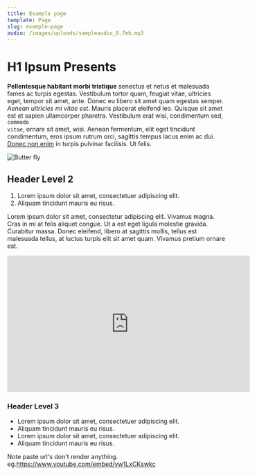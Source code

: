```yaml
---
title: Example page
template: Page
slug: example-page
audio: /images/uploads/sampleaudio_0.7mb.mp3
---
```

# H1 Ipsum Presents

**Pellentesque habitant morbi tristique** senectus et netus et malesuada fames ac turpis egestas. Vestibulum tortor quam, feugiat vitae, ultricies eget, tempor sit amet, ante. Donec eu libero sit amet quam egestas semper. _Aenean ultricies mi vitae est_. Mauris placerat eleifend leo. Quisque sit amet est et sapien ullamcorper pharetra. Vestibulum erat wisi, condimentum sed, <code>commodo vitae</code>, ornare sit amet, wisi. Aenean fermentum, elit eget tincidunt condimentum, eros ipsum rutrum orci, sagittis tempus lacus enim ac dui. [Donec non enim](http://google.com) in turpis pulvinar facilisis. Ut felis.

![Butter fly](/images/uploads/unsplash4.jpg)

## Header Level 2

1. Lorem ipsum dolor sit amet, consectetuer adipiscing elit.
2. Aliquam tincidunt mauris eu risus.

Lorem ipsum dolor sit amet, consectetur adipiscing elit. Vivamus magna. Cras in mi at felis aliquet congue. Ut a est eget ligula molestie gravida. Curabitur massa. Donec eleifend, libero at sagittis mollis, tellus est malesuada tellus, at luctus turpis elit sit amet quam. Vivamus pretium ornare est.

<iframe width="560" height="315" src="https://www.youtube.com/embed/yw1LxCKswkc" frameborder="0" allow="autoplay; encrypted-media" allowfullscreen></iframe>

### Header Level 3

* Lorem ipsum dolor sit amet, consectetuer adipiscing elit.
* Aliquam tincidunt mauris eu risus.
* Lorem ipsum dolor sit amet, consectetuer adipiscing elit.
* Aliquam tincidunt mauris eu risus.

Note  paste url's don't render anything. eg.https://www.youtube.com/embed/yw1LxCKswkc
